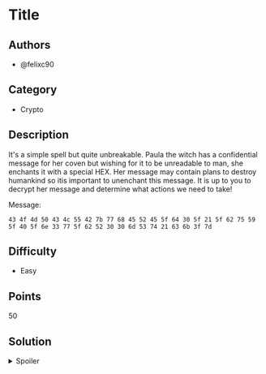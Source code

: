 # Title

## Authors
- @felixc90

## Category
- Crypto

## Description
It's a simple spell but quite unbreakable. Paula the witch has a confidential message for her coven but wishing for it to be unreadable to man, she enchants it with a special HEX. Her message may contain plans to destroy humankind so itis important to unenchant this message. It is up to you to decrypt her message and determine what actions we need to take!

Message:
```
43 4f 4d 50 43 4c 55 42 7b 77 68 45 52 45 5f 64 30 5f 21 5f 62 75 59 5f 40 5f 6e 33 77 5f 62 52 30 30 6d 53 74 21 63 6b 3f 7d
```

## Difficulty
- Easy

## Points
50

## Solution
<details>
<summary>Spoiler</summary>

### Idea
Hexadecimal encoding

### Walkthrough
1. Reverse the hexadecimal message using online tools

### Flag
`COMPCLUB{whERE_d0_!_buY_@_n3w_bR00mSt!ck?}`
</details>
